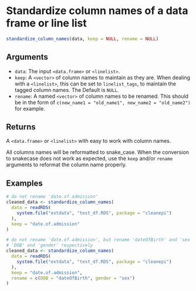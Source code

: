 # Standardize column names of a data frame or line list

```r
standardize_column_names(data, keep = NULL, rename = NULL)
```

## Arguments

- `data`: The input `<data.frame>` or `<linelist>`.
- `keep`: A `<vector>` of column names to maintain as they are. When dealing with a `<linelist>`, this can be set to `linelist_tags`, to maintain the tagged column names. The Default is `NULL`.
- `rename`: A named `<vector>` of column names to be renamed. This should be in the form of `c(new_name1 = "old_name1", new_name2 = "old_name2")` for example.

## Returns

A `<data.frame>` or `<linelist>` with easy to work with column names.

All columns names will be reformatted to snake_case. When the conversion to snakecase does not work as expected, use the `keep` and/or `rename` arguments to reformat the column name properly.

## Examples

```r
# do not rename 'date.of.admission'
cleaned_data <- standardize_column_names(
  data = readRDS(
    system.file("extdata", "test_df.RDS", package = "cleanepi")
  ),
  keep = "date.of.admission"
)

# do not rename 'date.of.admission', but rename 'dateOfBirth' and 'sex' to
# 'DOB' and 'gender' respectively
cleaned_data <- standardize_column_names(
  data = readRDS(
    system.file("extdata", "test_df.RDS", package = "cleanepi")
  ),
  keep = "date.of.admission",
  rename = c(DOB = "dateOfBirth", gender = "sex")
)
```

